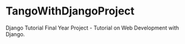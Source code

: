 # TangoWithDjangoProject
Django Tutorial
Final Year Project - Tutorial on Web Development with Django.
